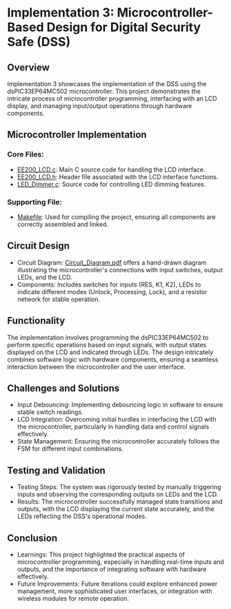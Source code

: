 # Implementation 3: Microcontroller-Based Design for Digital Security Safe (DSS)
## Overview
Implementation 3 showcases the implementation of the DSS using the dsPIC33EP64MC502 microcontroller. This project demonstrates the intricate process of microcontroller programming, interfacing with an LCD display, and managing input/output operations through hardware components.

## Microcontroller Implementation
### Core Files:
* [EE200_LCD.c](Implementation_3/EE200_LCD.c): Main C source code for handling the LCD interface.
* [EE200_LCD.h](Implementation_3/EE200_LCD.h): Header file associated with the LCD interface functions.
* [LED_Dimmer.c](Implementation_3/LED_Dimmer.c): Source code for controlling LED dimming features.
### Supporting File:
* [Makefile](Implementation_3/Makefile): Used for compiling the project, ensuring all components are correctly assembled and linked.
## Circuit Design
* Circuit Diagram: [Circuit_Diagram.pdf](Implementation_3/Circuit_diagram.jpg) offers a hand-drawn diagram illustrating the microcontroller's connections with input switches, output LEDs, and the LCD.
* Components: Includes switches for inputs (RES, K1, K2), LEDs to indicate different modes (Unlock, Processing, Lock), and a resistor network for stable operation.
## Functionality
The implementation involves programming the dsPIC33EP64MC502 to perform specific operations based on input signals, with output states displayed on the LCD and indicated through LEDs.
The design intricately combines software logic with hardware components, ensuring a seamless interaction between the microcontroller and the user interface.

## Challenges and Solutions
* Input Debouncing: Implementing debouncing logic in software to ensure stable switch readings.
* LCD Integration: Overcoming initial hurdles in interfacing the LCD with the microcontroller, particularly in handling data and control signals effectively.
* State Management: Ensuring the microcontroller accurately follows the FSM for different input combinations.

## Testing and Validation
* Testing Steps: The system was rigorously tested by manually triggering inputs and observing the corresponding outputs on LEDs and the LCD.
* Results: The microcontroller successfully managed state transitions and outputs, with the LCD displaying the current state accurately, and the LEDs reflecting the DSS's operational modes.

## Conclusion
* Learnings: This project highlighted the practical aspects of microcontroller programming, especially in handling real-time inputs and outputs, and the importance of integrating software with hardware effectively.
* Future Improvements: Future iterations could explore enhanced power management, more sophisticated user interfaces, or integration with wireless modules for remote operation.
